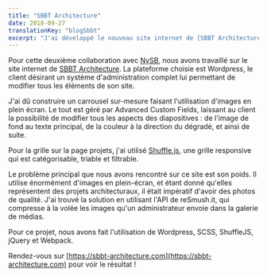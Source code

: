 ```yaml
---
title: "SBBT Architecture"
date: 2018-09-27
translationKey: "blogSbbt"
excerpt: "J'ai développé le nouveau site internet de [SBBT Architecture](https://sbbt-architecture.com/), un cabinet d'architectes parisien, en collaboration avec NySB Paris."
---
```

Pour cette deuxième collaboration avec [NySB](https://nysb.paris), nous avons travaillé sur le site internet de [SBBT Architecture](https://sbbt-architecture.com/). La plateforme choisie est Wordpress, le client désirant un système d'administration complet lui permettant de modifier tous les éléments de son site.

J'ai dû construire un carrousel sur-mesure faisant l'utilisation d'images en plein écran. Le tout est géré par Advanced Custom Fields, laissant au client la possibilité de modifier tous les aspects des diapositives : de l'image de fond au texte principal, de la couleur à la direction du dégradé, et ainsi de suite.

Pour la grille sur la page projets, j'ai utilisé [Shuffle.js](https://vestride.github.io/Shuffle/), une grille responsive qui est catégorisable, triable et filtrable.

Le problème principal que nous avons rencontré sur ce site est son poids. Il utilise énormément d'images en plein-écran, et étant donné qu'elles représentent des projets architecturaux, il était impératif d'avoir des photos de qualité. J'ai trouvé la solution en utilisant l'API de reSmush.it, qui compresse à la volée les images qu'un administrateur envoie dans la galerie de médias.

Pour ce projet, nous avons fait l'utilisation de Wordpress, SCSS, ShuffleJS, jQuery et Webpack.

Rendez-vous sur [https://sbbt-architecture.com](https://sbbt-architecture.com) pour voir le résultat !
